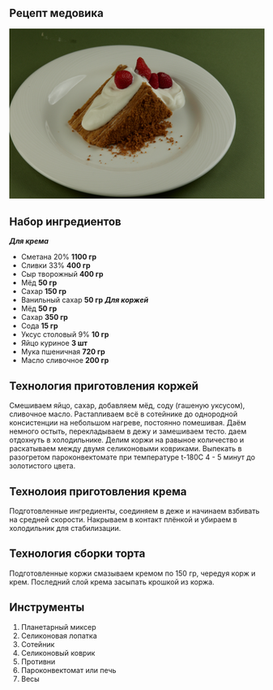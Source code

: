 ## Рецепт медовика 
![foto_medovika](m.jpg)
## Набор ингредиентов 
 *__Для крема__*
* Сметана 20% **1100 гр** 
* Сливки 33% **400 гр**
* Сыр творожный **400 гр**
* Мёд **50 гр**
* Сахар **150 гр**
* Ванильный сахар **50 гр**
 *__Для коржей__*
* Мёд **50 гр**
* Сахар **350 гр**
* Сода **15 гр**
* Уксус столовый 9% **10 гр**
* Яйцо куриное **3 шт**
* Мука пшеничная **720 гр**
* Масло сливочное **200 гр**
## Технология приготовления коржей
Смешиваем яйцо, сахар, добавляем мёд, соду (гашеную уксусом), сливочное масло. 
Растапливаем всё в сотейнике до однородной консистенции на небольшом нагреве, постоянно помешивая. 
Даём немного остыть, перекладываем в дежу и замешиваем тесто. даем отдохнуть в холодильнике.
Делим коржи на равыное количество и раскатываем между двумя селиконовыми ковриками. Выпекать в разогретом пароконвектомате при температуре t-180С 4 - 5 минут до золотистого цвета.

## Технолоия приготовления крема
Подготовленные ингредиенты, соединяем в деже и начинаем взбивать на средней скорости. Накрываем в контакт плёнкой и убираем в холодильник для стабилизации.
## Технология сборки торта
Подготовленные коржи смазываем кремом по 150 гр, чередуя корж и крем. Последний слой крема засыпать крошкой из коржа.

## Инструменты
1. Планетарный миксер
2. Селиконовая лопатка
3. Сотейник 
4. Селиконовый коврик
5. Противни
6. Пароконвектомат или печь
7. Весы
